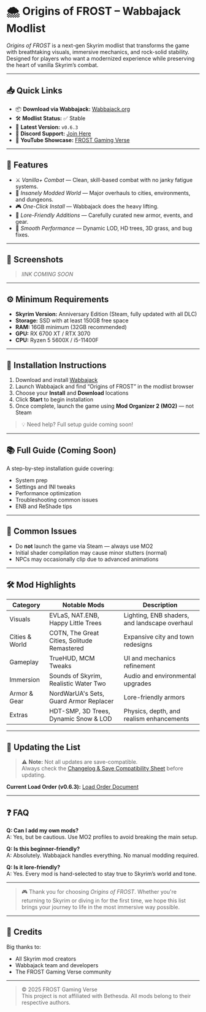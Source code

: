 # 🌨️ Origins of FROST – Wabbajack Modlist

*Origins of FROST* is a next-gen Skyrim modlist that transforms the game with breathtaking visuals, immersive mechanics, and rock-solid stability. Designed for players who want a modernized experience while preserving the heart of vanilla Skyrim’s combat.

---

## 📥 Quick Links

- 📦 **Download via Wabbajack:** [Wabbajack.org](https://www.wabbajack.org/)
- 🛠 **Modlist Status:** ✅ Stable  
- 📌 **Latest Version:** `v0.6.3`  
- 💬 **Discord Support:** [Join Here](https://discord.gg/XUGWDdHhTc)  
- 🎥 **YouTube Showcase:** [FROST Gaming Verse](https://youtube.com/@FROSTGamingVerse)

---

## 🧭 Features

- ⚔️ *Vanilla+ Combat* — Clean, skill-based combat with no janky fatigue systems.
- 🌲 *Insanely Modded World* — Major overhauls to cities, environments, and dungeons.
- 🎮 *One-Click Install* — Wabbajack does the heavy lifting.
- 👑 *Lore-Friendly Additions* — Carefully curated new armor, events, and gear.
- 🧊 *Smooth Performance* — Dynamic LOD, HD trees, 3D grass, and bug fixes.

---

## 📸 Screenshots

> *lINK COMING SOON*

---

## ⚙️ Minimum Requirements

- **Skyrim Version:** Anniversary Edition (Steam, fully updated with all DLC)  
- **Storage:** SSD with at least 150GB free space  
- **RAM:** 16GB minimum (32GB recommended)  
- **GPU:** RX 6700 XT / RTX 3070  
- **CPU:** Ryzen 5 5600X / i5-11400F

---

## 🚀 Installation Instructions

1. Download and install [Wabbajack](https://www.wabbajack.org/)
2. Launch Wabbajack and find “Origins of FROST” in the modlist browser
3. Choose your **Install** and **Download** locations
4. Click **Start** to begin installation
5. Once complete, launch the game using **Mod Organizer 2 (MO2)** — not Steam

> 💡 Need help? Full setup guide coming soon!

---

## 📚 Full Guide (Coming Soon)

A step-by-step installation guide covering:
- System prep
- Settings and INI tweaks
- Performance optimization
- Troubleshooting common issues
- ENB and ReShade tips

---

## 🐛 Common Issues

- Do **not** launch the game via Steam — always use MO2
- Initial shader compilation may cause minor stutters (normal)
- NPCs may occasionally clip due to advanced animations

---

## 🛠️ Mod Highlights

| Category        | Notable Mods                                        | Description                                   |
|----------------|------------------------------------------------------|-----------------------------------------------|
| Visuals         | EVLaS, NAT.ENB, Happy Little Trees                  | Lighting, ENB shaders, and landscape overhaul |
| Cities & World  | COTN, The Great Cities, Solitude Remastered         | Expansive city and town redesigns             |
| Gameplay        | TrueHUD, MCM Tweaks                                 | UI and mechanics refinement                   |
| Immersion       | Sounds of Skyrim, Realistic Water Two               | Audio and environmental upgrades              |
| Armor & Gear    | NordWarUA's Sets, Guard Armor Replacer              | Lore-friendly armors                          |
| Extras          | HDT-SMP, 3D Trees, Dynamic Snow & LOD               | Physics, depth, and realism enhancements      |

---

## 🔄 Updating the List

> ⚠️ **Note:** Not all updates are save-compatible.  
> Always check the [Changelog & Save Compatibility Sheet](https://docs.google.com/spreadsheets/d/1sccy64Za7BICVncwxTsg3Fj3W8kegzsFk1VG92n6ato/edit?usp=sharing) before updating.

**Current Load Order (v0.6.3):** [Load Order Document](#)

---

## ❓ FAQ

**Q: Can I add my own mods?**  
A: Yes, but be cautious. Use MO2 profiles to avoid breaking the main setup.

**Q: Is this beginner-friendly?**  
A: Absolutely. Wabbajack handles everything. No manual modding required.

**Q: Is it lore-friendly?**  
A: Yes. Every mod is hand-selected to stay true to Skyrim’s world and tone.

---

> 🎮 Thank you for choosing *Origins of FROST*. Whether you're returning to Skyrim or diving in for the first time, we hope this list brings your journey to life in the most immersive way possible.

---

## 🙌 Credits

Big thanks to:
- All Skyrim mod creators
- Wabbajack team and developers
- The FROST Gaming Verse community

---

> © 2025 FROST Gaming Verse  
> This project is not affiliated with Bethesda. All mods belong to their respective authors.
